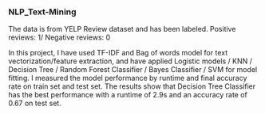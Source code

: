 ### NLP_Text-Mining

The data is from YELP Review dataset and has been labeled. Positive reviews: 1/ Negative reviews: 0

In this project, I have used TF-IDF and Bag of words model for text vectorization/feature extraction, and have applied Logistic models / KNN / Decision Tree / Random Forest Classifier / Bayes Classifier / SVM for model fitting. I measured the model performance by runtime and final accuracy rate on train set and test set. The results show that Decision Tree Classifier has the best performance with a runtime of 2.9s and an accuracy rate of 0.67 on test set.
